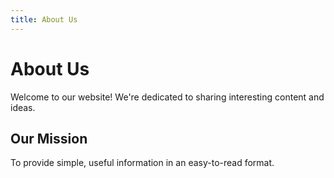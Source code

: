```yaml
---
title: About Us
---
```


# About Us

Welcome to our website! We're dedicated to sharing interesting content and ideas.

## Our Mission

To provide simple, useful information in an easy-to-read format. 